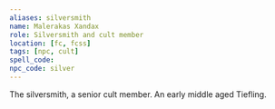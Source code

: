 ```yaml
---
aliases: silversmith
name: Malerakas Xandax
role: Silversmith and cult member
location: [fc, fcss]
tags: [npc, cult]
spell_code: 
npc_code: silver
---
```

The silversmith, a senior cult member.  An early middle aged Tiefling.